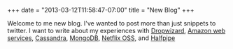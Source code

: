+++
date = "2013-03-12T11:58:47-07:00"
title = "New Blog"
+++

Welcome to me new blog.  I've wanted to post more than just snippets to twitter.  I want to write about my experiences
with [Dropwizard](http://dropwizard.codahale.com), [Amazon web services](http://aws.amazon.com),
[Cassandra](http://cassandra.apache.org), [MongoDB](http://mongodb.org), [Netflix OSS](http://netflix.github.org),
and [Halfpipe](http://github.com/32degrees/halfpipe)
<!--more-->
